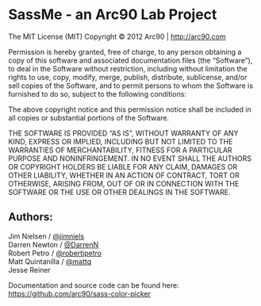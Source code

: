 SassMe - an Arc90 Lab Project
=============================

The MIT License (MIT)
Copyright © 2012 Arc90 | http://arc90.com

Permission is hereby granted, free of charge, to any person obtaining a copy of this software and associated documentation files (the “Software”), to deal in the Software without restriction, including without limitation the rights to use, copy, modify, merge, publish, distribute, sublicense, and/or sell copies of the Software, and to permit persons to whom the Software is furnished to do so, subject to the following conditions:

The above copyright notice and this permission notice shall be included in all copies or substantial portions of the Software.

THE SOFTWARE IS PROVIDED “AS IS”, WITHOUT WARRANTY OF ANY KIND, EXPRESS OR IMPLIED, INCLUDING BUT NOT LIMITED TO THE WARRANTIES OF MERCHANTABILITY, FITNESS FOR A PARTICULAR PURPOSE AND NONINFRINGEMENT. IN NO EVENT SHALL THE AUTHORS OR COPYRIGHT HOLDERS BE LIABLE FOR ANY CLAIM, DAMAGES OR OTHER LIABILITY, WHETHER IN AN ACTION OF CONTRACT, TORT OR OTHERWISE, ARISING FROM, OUT OF OR IN CONNECTION WITH THE SOFTWARE OR THE USE OR OTHER DEALINGS IN THE SOFTWARE.

Authors:
--------

Jim Nielsen / [@jimniels](https://github.com/jimniels)  
Darren Newton / [@DarrenN](https://github.com/DarrenN)  
Robert Petro / [@robertjpetro](https://github.com/robertjpetro)  
Matt Quintanilla / [@mattq](https://github.com/mattq)  
Jesse Reiner

Documentation and source code can be found here: 
https://github.com/arc90/sass-color-picker